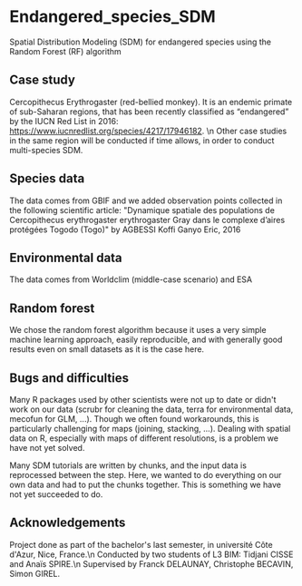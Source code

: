 # Endangered_species_SDM
Spatial Distribution Modeling (SDM) for endangered species using the Random Forest (RF) algorithm

## Case study
Cercopithecus Erythrogaster (red-bellied monkey).
It is an endemic primate of sub-Saharan regions, that has been recently classified as “endangered” by the IUCN Red List in 2016: https://www.iucnredlist.org/species/4217/17946182. \n
Other case studies in the same region will be conducted if time allows, in order to conduct multi-species SDM.

## Species data
The data comes from GBIF and we added observation points collected in the following scientific article: "Dynamique spatiale des populations de Cercopithecus erythrogaster erythrogaster Gray dans le complexe d’aires protégées Togodo (Togo)" by AGBESSI Koffi Ganyo Eric, 2016

## Environmental data
The data comes from Worldclim (middle-case scenario) and ESA

## Random forest
We chose the random forest algorithm because it uses a very simple machine learning approach, easily reproducible, and with generally good results even on small datasets as it is the case here.

## Bugs and difficulties
Many R packages used by other scientists were not up to date or didn't work on our data (scrubr for cleaning the data, terra for environmental data, mecofun for GLM, ...). Though we often found workarounds, this is particularly challenging for maps (joining, stacking, ...). Dealing with spatial data on R, especially with maps of different resolutions, is a problem we have not yet solved.

Many SDM tutorials are written by chunks, and the input data is reprocessed between the step. Here, we wanted to do everything on our own data and had to put the chunks together. This is something we have not yet succeeded to do.

## Acknowledgements
Project done as part of the bachelor's last semester, in université Côte d'Azur, Nice, France.\n
Conducted by two students of L3 BIM: Tidjani CISSE and Anaïs SPIRE.\n
Supervised by Franck DELAUNAY, Christophe BECAVIN, Simon GIREL.
